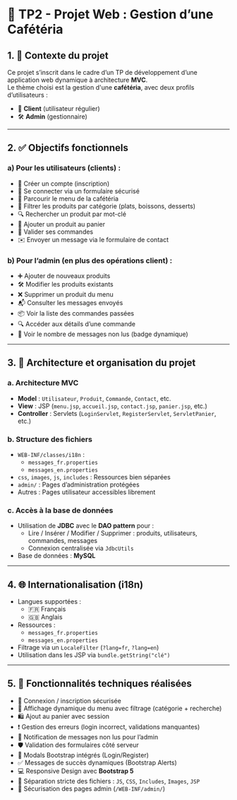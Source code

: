 # 🧾 TP2 - Projet Web : Gestion d’une Cafétéria

## 1. 🎯 Contexte du projet
Ce projet s’inscrit dans le cadre d’un TP de développement d’une application web dynamique à architecture **MVC**.  
Le thème choisi est la gestion d'une **cafétéria**, avec deux profils d’utilisateurs :
- 👤 **Client** (utilisateur régulier)
- 🛠️ **Admin** (gestionnaire)

---

## 2. ✅ Objectifs fonctionnels

### a) Pour les utilisateurs (clients) :
- 📝 Créer un compte (inscription)
- 🔐 Se connecter via un formulaire sécurisé
- 📜 Parcourir le menu de la cafétéria
- 🔎 Filtrer les produits par catégorie (plats, boissons, desserts)
- 🔍 Rechercher un produit par mot-clé
- 🛒 Ajouter un produit au panier
- 🧾 Valider ses commandes
- ✉️ Envoyer un message via le formulaire de contact

### b) Pour l’admin (en plus des opérations client) :
- ➕ Ajouter de nouveaux produits
- 🛠️ Modifier les produits existants
- ❌ Supprimer un produit du menu
- 📬 Consulter les messages envoyés
- 📦 Voir la liste des commandes passées
- 🔍 Accéder aux détails d’une commande
- 🔔 Voir le nombre de messages non lus (badge dynamique)

---

## 3. 🧱 Architecture et organisation du projet

### a. Architecture MVC
- **Model** : `Utilisateur`, `Produit`, `Commande`, `Contact`, etc.
- **View** : JSP (`menu.jsp`, `accueil.jsp`, `contact.jsp`, `panier.jsp`, etc.)
- **Controller** : Servlets (`LoginServlet`, `RegisterServlet`, `ServletPanier`, etc.)

### b. Structure des fichiers
- `WEB-INF/classes/i18n` :  
  - `messages_fr.properties`  
  - `messages_en.properties`
- `css`, `images`, `js`, `includes` : Ressources bien séparées
- `admin/` : Pages d’administration protégées
- Autres : Pages utilisateur accessibles librement

### c. Accès à la base de données
- Utilisation de **JDBC** avec le **DAO pattern** pour :
  - Lire / Insérer / Modifier / Supprimer : produits, utilisateurs, commandes, messages
  - Connexion centralisée via `JdbcUtils`
- Base de données : **MySQL**

---

## 4. 🌐 Internationalisation (i18n)
- Langues supportées :
  - 🇫🇷 Français
  - 🇬🇧 Anglais
- Ressources :
  - `messages_fr.properties`
  - `messages_en.properties`
- Filtrage via un `LocaleFilter` (`?lang=fr`, `?lang=en`)
- Utilisation dans les JSP via `bundle.getString("clé")`

---

## 5. 🧪 Fonctionnalités techniques réalisées
- 🔐 Connexion / inscription sécurisée
- 🧮 Affichage dynamique du menu avec filtrage (catégorie + recherche)
- 🛍️ Ajout au panier avec session
- ❗ Gestion des erreurs (login incorrect, validations manquantes)
- 🔔 Notification de messages non lus pour l’admin
- 🛡️ Validation des formulaires côté serveur
- 💬 Modals Bootstrap intégrés (Login/Register)
- ✅ Messages de succès dynamiques (Bootstrap Alerts)
- 💻 Responsive Design avec **Bootstrap 5**
- 📁 Séparation stricte des fichiers : `JS`, `CSS`, `Includes`, `Images`, `JSP`
- 🔐 Sécurisation des pages admin (`/WEB-INF/admin/`)